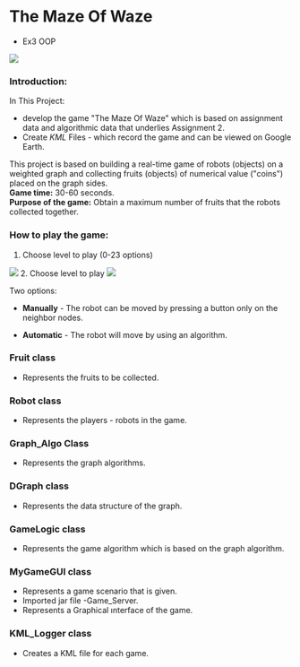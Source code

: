 # The Maze Of Waze
- Ex3 OOP

<img src="https://github.com/m3et/Ex3/blob/master/Screen%20Shot%202020-01-19%20at%2019.46.15.png">

### Introduction:

In This Project:
- develop the game "The Maze Of Waze"
which is based on assignment data and algorithmic data that underlies Assignment 2.
- Create *KML* Files - which record the game and can be viewed on Google Earth.

This project is based on building a real-time game of robots (objects) on a weighted graph and collecting fruits (objects) of numerical value ("coins") placed on the graph sides.\
**Game time:** 30-60 seconds.\
**Purpose of the game:** Obtain a maximum number of fruits that the robots collected together.

### How to play the game:

1. Choose level to play (0-23 options)
<img src="https://github.com/m3et/Ex3/blob/master/Screen%20Shot%202020-01-19%20at%2019.59.16.png">
2. Choose level to play
<img src="https://github.com/m3et/Ex3/blob/master/Screen%20Shot%202020-01-19%20at%2019.59.41.png">

Two options:
- **Manually** -
The robot can be moved by pressing a button only on the neighbor nodes.

- **Automatic** -
The robot will move by using an algorithm.

### Fruit class
- Represents the fruits to be collected.

### Robot class
- Represents the players - robots in the game.

### Graph_Algo Class
- Represents the graph algorithms.

### DGraph class
- Represents the data structure of the graph.

### GameLogic class
- Represents the game algorithm which is based on the graph algorithm.

### MyGameGUI class
- Represents a game scenario that is given.
- Imported jar file -Game_Server.
- Represents a Graphical וnterface of the game.

### KML_Logger class
- Creates a KML file for each game.
